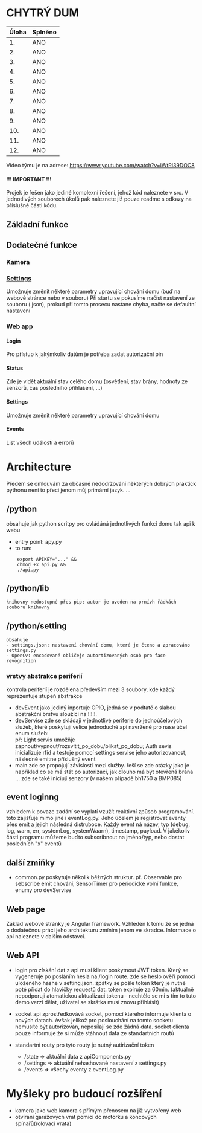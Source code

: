 # CHYTRÝ DUM
| Úloha | Splněno |
|-------|---------|
| 1. | ANO |
| 2. | ANO |
| 3. | ANO |
| 4. | ANO |
| 5. | ANO |
| 6. | ANO |
| 7. | ANO |
| 8. | ANO |
| 9. | ANO |
| 10. | ANO |
| 11. | ANO |
| 12. | ANO |
Video týmu je na adrese: https://www.youtube.com/watch?v=iWtRl39DOC8 
#### !!! IMPORTANT !!!
Projek je řešen jako jediné komplexní řešení, jehož kód naleznete v src. V jednotlivých souborech úkolů pak naleznete již pouze readme s odkazy na příslušné části kódu.


## Základní funkce

## Dodatečné funkce

### Kamera

### [Settings](python/settingsService.py)
Umožnuje změnit některé parametry upravující chování domu (buď na webové stránce nebo v souboru)
Při startu se pokusíme načíst nastavení ze souboru (.json), prokud při tomto prosecu nastane chyba, načte se defaultní nastavení

### Web app

#### Login
Pro přístup k jakýmkoliv datům je potřeba zadat autorizační pin
#### Status
Zde je vidět aktuální stav celého domu (osvětlení, stav brány, hodnoty ze senzorů, čas posledního přihlášení, ...)
#### Settings
Umožnuje změnit některé parametry upravující chování domu
#### Events
List všech událostí a errorů

# Architecture
Předem se omlouvám za občasné nedodržování některých dobrých praktick pythonu není to přeci jenom můj primární jazyk. ...

## /python
obsahuje jak python scritpy pro ovládáná jednotlivých funkcí domu tak api k webu
- entry point: apy.py
- to run:
```
    export APIKEY="..." &&
    chmod +x api.py &&
    ./api.py 
```

## /python/lib
    knihovny nedostupné přes pip; autor je uveden na prnívh řádkách souboru knihovny

## /python/setting
    obsahuje 
    - settings.json: nastavení chování domu, které je čteno a zpracováno settings.py
    - OpenCv: encodované obličeje autortizovaných osob pro face revognition 

### vrstvy abstrakce periferií
kontrola periferií je rozdělena především mezi 3 soubory, kde každý reprezentuje stupeň abstrakce
- devEvent
    jako jediný inportuje GPIO, jedná se v podtatě o slabou abstrakční brstvu sloužící na !!!!!.
- devServise
    zde se skládají v jednotlivé periferie do jednoúčelových služeb, které poskytují velice jednoduché api navržené pro nase účel <br>
    enum služeb:<br>
    př: Light servis umožňje zapnout/vypnout/rozsvítit_po_dobu/blikat_po_dobu; Auth sevis inicializuje rfid a testuje pomocí settings servise jeho autorizovanost, následně emitne příslušný event
- main
    zde se propojují závislosti mezi služby. řeší se zde otázky jako je například co se má stát po autorizaci, jak dlouho má být otevřená brána ...
    zde se také iniciují senzory (v našem případě bh1750 a BMP085)

## event loginng
vzhledem k povaze zadání se vyplatí vzužít reaktivní způsob programování. toto zajišťuje mimo jiné i eventLog.py. Jeho účelem je registrovat eventy přes emit a jejich následná distruboce. Každý event ná název, typ (debug, log, warn, err, systemLog, systemWaarn), timestamp, payload. V jakékoliv části programu můžeme buďto subscribnout na jméno/typ, nebo dostat posledních "x" eventů

## další zmíňky
- common.py
    poskytuje několik běžných struktur. př. Observable pro sebscribe emit chování, SensorTimer pro periodické volní funkce, enumy pro devServise

## Web page
Základ webové stránky je Angular framework. Vzhleden k tomu že se jedná o dodatečnou práci jeho architekturu zmínim jenom ve skradce. Informace o api naleznete v dalším odstavci.


## Web API
- login
    pro získání dat z api musí klient poskytnout JWT token. Který se vygeneruje po posláním hesla na /login route. zde se heslo ověří pomocí uloženého hashe v setting.json. zpátky se pošle token který je nutné poté přidat do hlavičky requestů dat. token expiruje za 60min. (aktuálně nepodporuji atomatickou aktualizaci tokenu - nechtělo se mi s tím to tuto demo verzi dělat, uživatel se skrátka musí znovu přihlásit)

- socket
    api zprostředkovává socket, pomocí kterého informuje klienta o nových datach. Avšak jelikož pro poslouchání na tomto socketu nemusíte být autorizován, neposílají se zde žádná data. socket clienta pouze informuje že si může stáhnout data ze standartních routů

- standartní routy
    pro tyto routy je nutný autirizační token
    - /state => aktuální data z apiComponents.py
    - /settings => aktuální nehashované nastavení z settings.py
    - /events => všechy eventy z eventLog.py
 

# Myšleky pro budoucí rozšíření
- kamera jako web kamera s přímým přenosem na již vytvořený web
- otvírání garážových vrat pomicí dc motorku a koncových spínařů(rolovací vrata)
